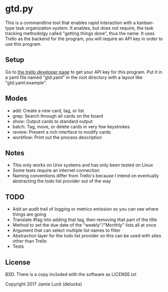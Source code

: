 gtd.py
======

This is a commandline tool that enables rapid interaction with a kanban-type task organization system. It enables, but does not require, the task tracking methodolgy called "getting things done", thus the name. It uses Trello as the backend for the program, you will require an API key in order to use this program.

Setup
-----

Go to [the trello developer page](https://trello.com/app-key) to get your API key for this program. Put it in a yaml file named "gtd.yaml" in the root directory with a layout like "gtd.yaml.example".

Modes
-----

* add: Create a new card, tag, or list
* grep: Search through all cards on the board
* show: Output cards to standard output
* batch: Tag, move, or delete cards in very few keystrokes
* review: Present a rich interface to modify cards
* workflow: Print out the process description

Notes
-----

* This only works on Unix systems and has only been tested on Linux
* Some tests require an internet connection
* Naming conventions differ from Trello's because I intend on eventually abstracting the todo list provider out of the way

TODO
----

* Add an audit trail of logging or metrics emission so you can see where things are going
* Translate #tag into adding that tag, then removing that part of the title
* Method to set the due date of the "weekly"/"Monthly" lists all at once
* Argument that can select multiple list names to filter
* Abstraction layer for the todo list provider so this can be used with sites other than Trello
* Tests

License
-------

BSD. There is a copy included with the software as LICENSE.txt

Copyright 2017 Jamie Luck (delucks)
